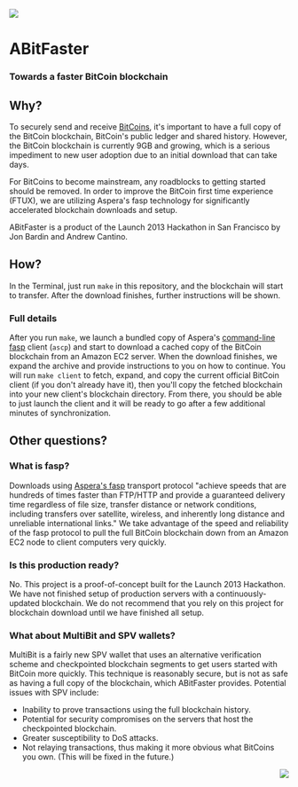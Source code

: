 <p>
  <img src='https://raw.github.com/diclophis/a-bit-faster/master/doc/LogoABitFaster.png'/>
</p>

# ABitFaster

### Towards a faster BitCoin blockchain

## Why?

To securely send and receive [BitCoins](http://bitcoin.org/en/), it's important to have a full copy of the BitCoin blockchain, BitCoin's public ledger and shared history.  However, the BitCoin blockchain is currently 9GB and growing, which is a serious impediment to new user adoption due to an initial download that can take days.

For BitCoins to become mainstream, any roadblocks to getting started should be removed.  In order to improve the BitCoin first time experience (FTUX), we are utilizing Aspera's fasp technology for significantly accelerated blockchain downloads and setup.

ABitFaster is a product of the Launch 2013 Hackathon in San Francisco by Jon Bardin and Andrew Cantino.

## How?

In the Terminal, just run `make` in this repository, and the blockchain will start to transfer.  After the download finishes, further instructions will be shown.

### Full details

After you run `make`, we launch a bundled copy of Aspera's [command-line fasp](http://download.asperasoft.com/download/docs/ascp/2.7/html/index.html) client (`ascp`) and start to download a cached copy of the BitCoin blockchain from an Amazon EC2 server.  When the download finishes, we expand the archive and provide instructions to you on how to continue.  You will run `make client` to fetch, expand, and copy the current official BitCoin client (if you don't already have it), then you'll copy the fetched blockchain into your new client's blockchain directory.  From there, you should be able to just launch the client and it will be ready to go after a few additional minutes of synchronization.

## Other questions?

### What is fasp?

Downloads using [Aspera's fasp](http://asperasoft.com/technology/transport/fasp/) transport protocol "achieve speeds that are hundreds of times faster than FTP/HTTP and provide a guaranteed delivery time regardless of file size, transfer distance or network conditions, including transfers over satellite, wireless, and inherently long distance and unreliable international links."  We take advantage of the speed and reliability of the fasp protocol to pull the full BitCoin blockchain down from an Amazon EC2 node to client computers very quickly.

### Is this production ready?

No.  This project is a proof-of-concept built for the Launch 2013 Hackathon.  We have not finished setup of production servers with a continuously-updated blockchain.  We do not recommend that you rely on this project for blockchain download until we have finished all setup.

### What about MultiBit and SPV wallets?

MultiBit is a fairly new SPV wallet that uses an alternative verification scheme and checkpointed blockchain segments to get users started with BitCoin more quickly.  This technique is reasonably secure, but is not as safe as having a full copy of the blockchain, which ABitFaster provides.  Potential issues with SPV include:

* Inability to prove transactions using the full blockchain history.
* Potential for security compromises on the servers that host the checkpointed blockchain.
* Greater susceptibility to DoS attacks.
* Not relaying transactions, thus making it more obvious what BitCoins you own.  (This will be fixed in the future.)

<p align="right">
  <img src='https://raw.github.com/diclophis/a-bit-faster/master/doc/bitcoin.png'/>
</p>
